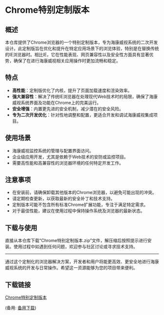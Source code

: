# Chrome特别定制版本

## 概述

本仓库提供了Chrome浏览器的一个特别定制版本，专为海康威视系统的二次开发设计。此定制版旨在优化和提升在特定应用场景下的浏览体验，特别是在替换传统的IE浏览器时。相比IE，它在性能表现、网页兼容性以及安全性方面具有显著优势，确保了在进行海康威视相关应用操作时更加流畅和稳定。

## 特点

- **高性能**：定制版优化了内核，提升了页面加载速度和渲染效率。
- **强大兼容性**：解决了传统IE浏览器在处理现代Web技术时的局限，确保了海康威视系统界面及功能在Chrome上的完美运行。
- **安全增强**：内置更先进的安全机制，减少潜在的安全风险。
- **专为二次开发优化**：针对性地调整和配置，更适合开发和调试海康威视集成项目。

## 使用场景

- 海康威视监控系统的管理与配置界面访问。
- 企业级应用开发，尤其是依赖于Web技术的安防或监控项目。
- 需要高性能和高兼容性的浏览器环境的任何特定开发工作。

## 注意事项

- 在安装前，请确保卸载其他版本的Chrome浏览器，以避免可能出现的冲突。
- 请定期检查更新，以获取最新的安全补丁和技术支持。
- 定制版本可能不包含所有标准Chrome扩展功能，专注于满足特定需求。
- 对于最佳性能，建议在使用过程中保持操作系统及浏览器的最新状态。

## 下载与使用

直接从本仓库下载“Chrome特别定制版本.zip”文件，解压缩后按照提示进行安装。使用过程中如遇到任何问题，欢迎参与社区讨论或寻求技术支持。

---

通过这个定制化的浏览器解决方案，开发者和用户将能更高效、更安全地进行海康威视系统的开发与日常操作。希望这一资源能够为您的项目带来便利。

## 下载链接
[Chrome特别定制版本](https://pan.quark.cn/s/30ba9d105c7b) 

(备用: [备用下载](https://pan.baidu.com/s/1RIEvwqkj3sTxq9spY64Ryg?pwd=1234))
